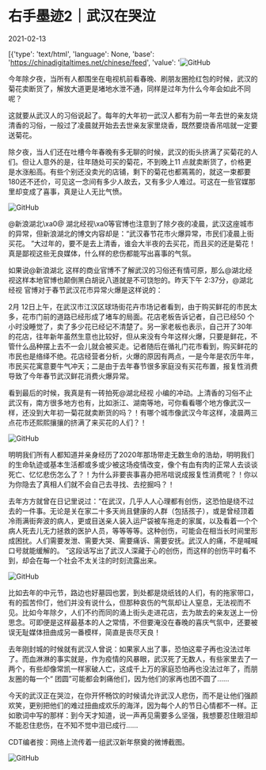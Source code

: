 # 右手墨迹2｜武汉在哭泣

2021-02-13

[{'type': 'text/html', 'language': None, 'base': 'https://chinadigitaltimes.net/chinese/feed', 'value': '![GitHub](https://chinadigitaltimes.net/chinese/files/2021/02/post-662626-6027ce7cf19b1.)

今年除夕夜，当所有人都围坐在电视机前看春晚、刷朋友圈抢红包的时候，武汉的菊花卖断货了，解放大道更是堵地水泄不通，同样是过年为什么今年会如此不同呢？

这就要从武汉人的习俗说起了。每年的大年初一武汉人都有为前一年去世的亲友烧清香的习俗，一般过了凌晨就开始去去世亲友家里烧香，既然要烧香吊唁就一定要送菊花。

除夕夜，当人们还在吐槽今年春晚有多无聊的时候，武汉的街头挤满了买菊花的人们。但让人意外的是，往年随处可买的菊花，不到晚上11 点就卖断货了，价格更是水涨船高。有些个别还没卖光的店铺，剩下的菊花也都蔫蔫的，就这一束都要180还不还价，可见这一念间有多少人故去，又有多少人难过。可这在一些官媒那里却变成了喜事，真是让人无比气愤。

![GitHub](https://chinadigitaltimes.net/chinese/files/2021/02/post-662626-6027ce7f4ab78.)

@新浪湖北\xa0@ 湖北经视\xa0等官博也注意到了除夕夜的凌晨，武汉这座城市的异常，但新浪湖北的博文内容却是：“武汉春节花市火爆异常，市民们凌晨上街买花。 ”大过年的，要不是去上清香，谁会大半夜的去买花，而且买的还是菊花！真是鄙视这些无良媒体，什么样的悲伤都能写出喜事的气氛。

如果说@新浪湖北 这样的商业官博不了解武汉的习俗还有情可原，那么@湖北经视这样本地官博也颠倒黑白胡说八道就是不可饶恕的。昨天下午 2:37分，@湖北经视 官博对于春节武汉花市异常火爆是这样说的：



2月 12日上午，在武汉市江汉区球场街花卉市场记者看到，由于购买鲜花的市民太多，花市门前的道路已经形成了堵车的局面。花店老板告诉记者，自己已经50 个小时没睡觉了，卖了多少花已经记不清楚了。另一家老板也表示，自己开了30年的花店，往年新年虽然生意也比较好，但从来没有今年这样火爆，只要是鲜花，不管什么品种摆上去不一会儿就会被买走。记者随后在循礼门花市看到，购买鲜花的市民也是络绎不绝。花店经营者分析，火爆的原因有两点，一是今年是农历牛年，市民买花寓意要牛气冲天；二是由于去年春节很多家庭没有买花布置，报复性消费导致了今年春节武汉鲜花消费火爆异常。



看到最后的时候，我真是有一砖拍死@湖北经视 小编的冲动。上清香的习俗不止武汉有，南方很多地方也有，比如浙江、湖南等地，可你看看哪个地方像武汉一样，还没到大年初一菊花就卖断货的吗？！有哪个城市像武汉今年这样，凌晨两三点花市还熙熙攘攘的挤满了来买花的人们？！

![GitHub](https://chinadigitaltimes.net/chinese/files/2021/02/post-662626-6027ce81ce6af.)

明明我们所有人都知道并亲身经历了2020年那场带走无数生命的浩劫，明明我们的生命轨迹或基本生活都或多或少被这场疫情改变，像个有血有肉的正常人去谈谈死亡、忆忆悲伤怎么了？！为什么非要丧事喜办把吊唁说成报复性消费呢？！你以为你隐去了真相人们就不会自己去寻找、去挖掘吗？！

去年方方就曾在日记里说过：“在武汉，几乎人人心理都有创伤，这恐怕是绕不过去的一件事。无论是关在家二十多天尚且健康的人群（包括孩子），或是曾经顶着冷雨满街奔波的病人，更或目送亲人装入运尸袋被车拖走的家属，以及看着一个个病人死去儿无力拯救的医护人员，等等等等。这种创伤，可能会在相当长时间里形成困扰。人们需要发泄、需要大哭、需要痛诉、需要安抚。武汉人的痛，不是喊喊口号就能缓解的。 ”这段话写出了武汉人深藏于心的创伤，而这样的创伤平时看不到，却会在每一个社会不太关注的时刻流露出来。

![GitHub](https://chinadigitaltimes.net/chinese/files/2021/02/post-662626-6027ce843e1eb.)

比如去年的中元节，路边也好墓园也罢，到处都是烧纸钱的人们，有的拖家带口，有的孤苦伶仃，他们并没有说什么，但那种哀伤的气氛却让人窒息，无法视而不见。比如今年除夕，人们不约而同的涌上街头走进花店，去为故去的亲友送上一份思念。可即便是这样最基本的人之常情，不但要淹没在春晚的喜庆气氛中，还要被误无耻媒体扭曲成另一番模样，简直是丧尽天良！

去年刚封城的时候就有武汉人曾说：如果家人出了事，恐怕这辈子再也没法过年了。而血淋淋的事实就是，作为疫情的风暴眼，武汉死了无数人，有些家里去了一两个，有些却像常凯一样家破人亡，这成千上万的家庭恐怕再也没法过年了，而朋友圈的每一个“ 团圆”可能都会刺痛他们，因为他们的家再也团不圆了……

今天的武汉正在哭泣，在你开怀畅饮的时候请允许武汉人悲伤，而不是让他们强颜欢笑，更别把他们的难过扭曲成欢乐的海洋，因为每个人的节日心情都不一样。正如歌词中写的那样：到今天才知道，说一声再见需要多么坚强，我想要忍住眼泪却不能忍住悲伤，在不知不觉中泪已成行……

CDT编者按：网络上流传着一组武汉新年祭奠的微博截图。

![GitHub](https://chinadigitaltimes.net/chinese/files/2021/02/1-2-scaled.jpeg)


